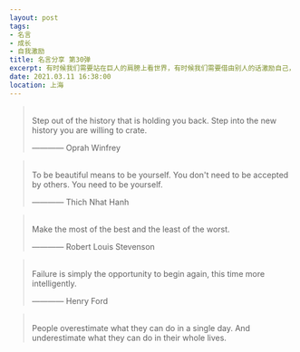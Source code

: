 ```yaml
---
layout: post
tags: 
- 名言
- 成长
- 自我激励
title: 名言分享 第30弹
excerpt: 有时候我们需要站在巨人的肩膀上看世界，有时候我们需要借由别人的话激励自己，有时候我们需要提醒自己变得更加优秀。
date: 2021.03.11 16:38:00
location: 上海
---
```


> <span class="icon-quotes-left"></span>  
> Step out of the history that is holding you back. Step into the new history you are willing to crate.
> <div class="source">———— Oprah Winfrey</div>  
> <div class="quotes-right"><span class="icon-quotes-right"></span></div>

> <span class="icon-quotes-left"></span>  
> To be beautiful means to be yourself. You don't need to be accepted by others. You need to be yourself.
> <div class="source">———— Thich Nhat Hanh</div>  
> <div class="quotes-right"><span class="icon-quotes-right"></span></div>

> <span class="icon-quotes-left"></span>  
> Make the most of the best and the least of the worst.
> <div class="source">———— Robert Louis Stevenson</div>  
> <div class="quotes-right"><span class="icon-quotes-right"></span></div>

> <span class="icon-quotes-left"></span>  
> Failure is simply the opportunity to begin again, this time more intelligently.
> <div class="source">———— Henry Ford</div>  
> <div class="quotes-right"><span class="icon-quotes-right"></span></div>

> <span class="icon-quotes-left"></span>  
> People overestimate what they can do in a single day. And underestimate what they can do in their whole lives.
> <div class="quotes-right"><span class="icon-quotes-right"></span></div>
